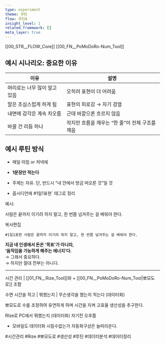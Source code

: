 ```yaml
---
type: experiment
theme: 루틴
flow: 루틴A
insight_level: 1
related_framework: []
meta_layer: true
---
```

[[00_STR__FLOW_Core]]
[[00_FN__PoMoDoRo-Num_Tool]]

##  예시 시나리오: 중요한 이유

| 이유               | 설명                           |
| ---------------- | ---------------------------- |
| 머리로는 너무 많이 알고 있음 | 오히려 표현이 더 어려움                |
| 말은 조심스럽게 하게 됨    | 표현의 피로감 → 자기 검열              |
| 내면에 감각은 계속 차오름   | 근데 바깥으론 흐르지 않음               |
| 바꿀 건 리듬 하나       | 작지만 흐름을 깨우는 “한 줄”이 전체 구조를 깨움 |
## 예시 루틴 방식

- 매일 아침 or 저녁에
    
- **1문장만 적는다**
    
- 주제는 자유. 단, 반드시 “내 안에서 방금 떠오른 것”일 것
    
- 옵시디언에 #1일1표현` 태그로 정리
    

예시:

사람은 끝까지 이기려 하지 말고, 한 번쯤 넘겨주는 걸 배워야 한다.

복사편집

`#1일1표현 사람은 끝까지 이기려 하지 말고, 한 번쯤 넘겨주는 걸 배워야 한다.`

**지금 네 인생에서 돈은 '목표'가 아니라,  
‘움직임을 가능하게 해주는 에너지’다.**  
→ 그래서 중요하다.  
→ 하지만 절대 전부는 아니다.

---

시간 관리 | [[01_FN__Rize_Tool]]와 + [[00_FN__PoMoDoRo-Num_Tool|뽀모도로]] 조합

수면 시간을 적고 | 뭐했는지 | 무슨생각을 했는지 적는다 (데이터화)

뽀모도로 수를 조정하여 유연하게 하며
시간을 지켜 고효율 생산성을 추구한다.

RIze로 PC에서 뭐했는지 (데이터화) 자기전 오후쯤

- 모바일도 데이터화 시킬수없는가
자동화구상은 늘따라온다.

#시간관리 #Rize #뽀모도로 #생산성 #루틴 #데이터분석 #데이터정리